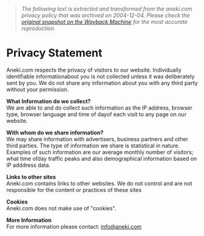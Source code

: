 > *The following text is extracted and transformed from the aneki.com privacy policy that was archived on 2004-12-04. Please check the [original snapshot on the Wayback Machine](https://web.archive.org/web/20041204012244id_/http%3A//www.aneki.com/privacy.html) for the most accurate reproduction.*

# Privacy Statement

Aneki.com respects the privacy of visitors to our website. Individually identifiable informationabout you is not collected unless it was deliberately sent by you. We do not share any information about you with any third party without your permission.

 **What Information do we collect?**  
We are able to and do collect such information as the IP address, browser type, browser language and time of dayof each visit to any page on our website. 

**With whom do we share information?**  
We may share information with advertisers, business partners and other third parties. The type of information we share is statistical in nature. Examples of such information are our average monthly number of visitors; what time ofday traffic peaks and also demographical information based on IP adddress data. 

**Links to other sites**  
Aneki.com contains links to other websites. We do not control and are not responsible for the content or practices of these sites

 **Cookies**  
Aneki.com does not make use of "cookies".

 **More Information**  
For more information please contact: [info@aneki.com](mailto:info@aneki.com)
